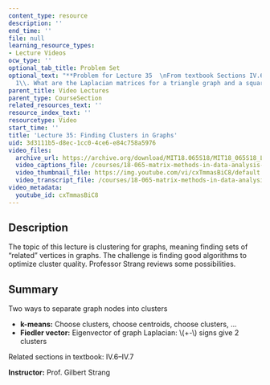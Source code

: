 ```yaml
---
content_type: resource
description: ''
end_time: ''
file: null
learning_resource_types:
- Lecture Videos
ocw_type: ''
optional_tab_title: Problem Set
optional_text: "**Problem for Lecture 35  \nFrom textbook Sections IV.6-IV.7**\n\n\
  1\\. What are the Laplacian matrices for a triangle graph and a square graph?"
parent_title: Video Lectures
parent_type: CourseSection
related_resources_text: ''
resource_index_text: ''
resourcetype: Video
start_time: ''
title: 'Lecture 35: Finding Clusters in Graphs'
uid: 3d3111b5-d8ec-1cc0-4ce6-e84c758a5976
video_files:
  archive_url: https://archive.org/download/MIT18.065S18/MIT18_065S18_Lecture35_300k.mp4
  video_captions_file: /courses/18-065-matrix-methods-in-data-analysis-signal-processing-and-machine-learning-spring-2018/e9b3b1c6bdad584b9a972c72068c0e09_cxTmmasBiC8.vtt
  video_thumbnail_file: https://img.youtube.com/vi/cxTmmasBiC8/default.jpg
  video_transcript_file: /courses/18-065-matrix-methods-in-data-analysis-signal-processing-and-machine-learning-spring-2018/9ec204ebe28a83f0f28421c375a18117_cxTmmasBiC8.pdf
video_metadata:
  youtube_id: cxTmmasBiC8
---
```


Description
-----------

The topic of this lecture is clustering for graphs, meaning finding sets of “related” vertices in graphs. The challenge is finding good algorithms to optimize cluster quality. Professor Strang reviews some possibilities.

Summary
-------

Two ways to separate graph nodes into clusters

*   **k-means:** Choose clusters, choose centroids, choose clusters, ...
*   **Fiedler vector:** Eigenvector of graph Laplacian: \\(+-\\) signs give 2 clusters

Related sections in textbook: IV.6–IV.7

**Instructor:** Prof. Gilbert Strang